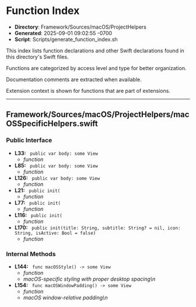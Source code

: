 # Function Index

- **Directory**: Framework/Sources/macOS/ProjectHelpers
- **Generated**: 2025-09-01 09:02:55 -0700
- **Script**: Scripts/generate_function_index.sh

This index lists function declarations and other Swift declarations found in this directory's Swift files.

Functions are categorized by access level and type for better organization.

Documentation comments are extracted when available.

Extension context is shown for functions that are part of extensions.

---

## Framework/Sources/macOS/ProjectHelpers/macOSSpecificHelpers.swift
### Public Interface
- **L33:** ` public var body: some View`
  - *function*
- **L85:** ` public var body: some View`
  - *function*
- **L126:** ` public var body: some View`
  - *function*
- **L21:** ` public init(`
  - *function*
- **L77:** ` public init(`
  - *function*
- **L116:** ` public init(`
  - *function*
- **L170:** ` public init(title: String, subtitle: String? = nil, icon: String, isActive: Bool = false)`
  - *function*

### Internal Methods
- **L144:** ` func macOSStyle() -> some View`
  - *function*
  - *macOS-specific styling with proper desktop spacing\n*
- **L154:** ` func macOSWindowPadding() -> some View`
  - *function*
  - *macOS window-relative padding\n*

